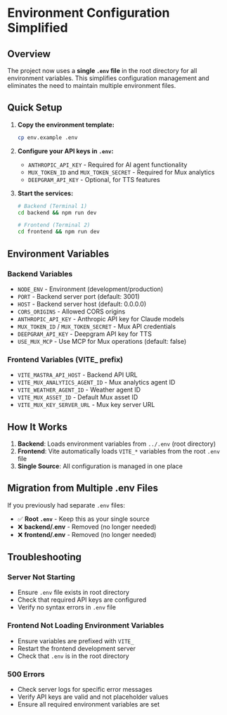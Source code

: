 # Environment Configuration Simplified

## Overview
The project now uses a **single `.env` file** in the root directory for all environment variables. This simplifies configuration management and eliminates the need to maintain multiple environment files.

## Quick Setup

1. **Copy the environment template:**
   ```bash
   cp env.example .env
   ```

2. **Configure your API keys in `.env`:**
   - `ANTHROPIC_API_KEY` - Required for AI agent functionality
   - `MUX_TOKEN_ID` and `MUX_TOKEN_SECRET` - Required for Mux analytics
   - `DEEPGRAM_API_KEY` - Optional, for TTS features

3. **Start the services:**
   ```bash
   # Backend (Terminal 1)
   cd backend && npm run dev
   
   # Frontend (Terminal 2)  
   cd frontend && npm run dev
   ```

## Environment Variables

### Backend Variables
- `NODE_ENV` - Environment (development/production)
- `PORT` - Backend server port (default: 3001)
- `HOST` - Backend server host (default: 0.0.0.0)
- `CORS_ORIGINS` - Allowed CORS origins
- `ANTHROPIC_API_KEY` - Anthropic API key for Claude models
- `MUX_TOKEN_ID` / `MUX_TOKEN_SECRET` - Mux API credentials
- `DEEPGRAM_API_KEY` - Deepgram API key for TTS
- `USE_MUX_MCP` - Use MCP for Mux operations (default: false)

### Frontend Variables (VITE_ prefix)
- `VITE_MASTRA_API_HOST` - Backend API URL
- `VITE_MUX_ANALYTICS_AGENT_ID` - Mux analytics agent ID
- `VITE_WEATHER_AGENT_ID` - Weather agent ID
- `VITE_MUX_ASSET_ID` - Default Mux asset ID
- `VITE_MUX_KEY_SERVER_URL` - Mux key server URL

## How It Works

1. **Backend**: Loads environment variables from `../.env` (root directory)
2. **Frontend**: Vite automatically loads `VITE_*` variables from the root `.env` file
3. **Single Source**: All configuration is managed in one place

## Migration from Multiple .env Files

If you previously had separate `.env` files:
- ✅ **Root `.env`** - Keep this as your single source
- ❌ **backend/.env** - Removed (no longer needed)
- ❌ **frontend/.env** - Removed (no longer needed)

## Troubleshooting

### Server Not Starting
- Ensure `.env` file exists in root directory
- Check that required API keys are configured
- Verify no syntax errors in `.env` file

### Frontend Not Loading Environment Variables
- Ensure variables are prefixed with `VITE_`
- Restart the frontend development server
- Check that `.env` is in the root directory

### 500 Errors
- Check server logs for specific error messages
- Verify API keys are valid and not placeholder values
- Ensure all required environment variables are set

